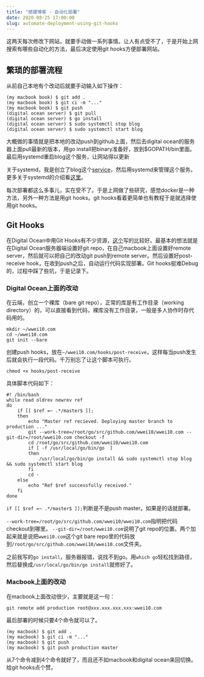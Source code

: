 ```yaml
---
title: "搭建博客 - 自动化部署"
date: 2020-08-25 17:00:00
slug: automate-deployment-using-git-hooks
---
```


这两天每次修改下网站，就要手动做一系列事情。让人有点受不了，于是开始上网搜索有哪些自动化的方法，最后决定使用git hooks方便部署网站。

<!--more-->

## 繁琐的部署流程

从前自己本地有个改动后就要手动输入如下操作：

```
(my macbook book) $ git add .
(my macbook book) $ git ci -m "..."
(my macbook book) $ git push
(digital ocean server) $ git pull
(digital ocean server) $ go install
(digital ocean server) $ sudo systemctl stop blog
(digital ocean server) $ sudo systemctl start blog
```

大概做的事情就是把本地的改动push到github上面，然后去digital ocean的服务器上面pull最新的版本，用go install把binary准备好，放到$GOPATH/bin里面。最后用systemd重启blog这个服务，让网站得以更新

关于systemd，我是创立了blog这个[service](https://gist.github.com/wwei10/c26fee3a62d74648aa770a98c96dc859)，然后用systemd来管理这个服务。更多关于systemd的介绍看[这里](http://www.ruanyifeng.com/blog/2016/03/systemd-tutorial-commands.html)。

每次部署都这么多事儿，实在受不了。于是上网做了些研究，感觉docker是一种方法，另外一种方法是用git hooks。git hooks看着更简单也有教程于是就选择使用git hooks。

## Git Hooks

在Digital Ocean中用Git Hooks有不少资源，[这个](https://www.digitalocean.com/community/tutorials/how-to-use-git-hooks-to-automate-development-and-deployment-tasks)写的比较好。最基本的想法就是在Digital Ocean服务器端设置好git repo，在自己macbook上面设置好remote server，然后就可以把自己的改动git push到remote server。然后设置好post-receive hook，在收到push之后，自动运行代码实现部署。Git hooks挺难Debug的，过程中踩了些坑，于是记录下。


### Digital Ocean上面的改动

在云端，创立一个裸库（bare git repo），正常的库是有工作目录（working directory）的，可以直接看到代码，裸库没有工作目录，一般是多人协作时存代码用的。

```
mkdir ~/wwei10.com
cd ~/wwei10.com
git init --bare
```

创建push hooks，放在`~/wwei10.com/hooks/post-receive`，这样每当push发生后就会执行一段代码。千万别忘了让这个脚本可执行。

```
chmod +x hooks/post-receive
```


具体脚本代码如下：

```
#! /bin/bash
while read oldrev newrev ref
do
    if [[ $ref =~ .*/master$ ]];
    then
        echo "Master ref recieved. Deploying master branch to production ..."
        git --work-tree=/root/go/src/github.com/wwei10/wwei10.com --git-dir=/root/wwei10.com checkout -f
        cd /root/go/src/github.com/wwei10/wwei10.com
        if [ -f /usr/local/go/bin/go  ]
        then
            /usr/local/go/bin/go install && sudo systemctl stop blog && sudo systemctl start blog
        fi
        cd -
    else
        echo "Ref $ref successfully received."
    fi
done
```

`if [[ $ref =~ .*/master$ ]];`判断是不是push master。如果是的话就部署。

`--work-tree=/root/go/src/github.com/wwei10/wwei10.com`指明把代码checkout到哪里。 `--git-dir=/root/wwei10.com`说明了git repo的位置。两个加起来就是说把`wwei10.com`这个git bare repo里的代码放到`/root/go/src/github.com/wwei10/wwei10.com`文件夹。


之前我写的`go install`，服务器报错，说找不到go。用`which go`轻松找到路径，然后替换成`/usr/local/go/bin/go install`就修好了。


### Macbook上面的改动

在macbook上面改动很少，主要就是这一句：

```
git remote add production root@xxx.xxx.xxx.xxx:wwei10.com
```

最后部署的时候只要4个命令就可以了。


```
(my macbook) $ git add .
(my macbook) $ git ci -m "..."
(my macbook) $ git push
(my macbook) $ git push production master
```

从7个命令减到4个命令就好了，而且还不如macbook和digital ocean来回切换。给git hooks点个赞。
